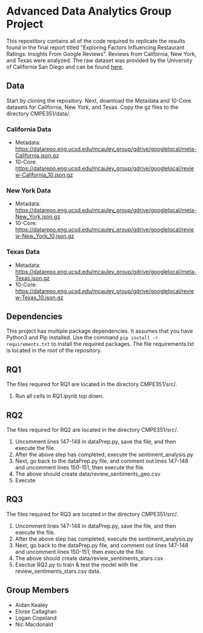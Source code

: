 # Advanced Data Analytics Group Project

This repostitory contains all of the code required to replicate the results found in the final report titled "Exploring Factors Influencing Restaurant Ratings: Insights From Google Reviews". Reviews from California, New York, and Texas were analyzed. The raw dataset was provided by the University of California San Diego and can be found [here](https://datarepo.eng.ucsd.edu/mcauley_group/gdrive/googlelocal).

## Data
Start by cloning the repository. Next, download the Metadata and 10-Core datasets for California, New York, and Texas. Copy the gz files to the directory CMPE351/data/.

### California Data
* Metadata: https://datarepo.eng.ucsd.edu/mcauley_group/gdrive/googlelocal/meta-California.json.gz
* 10-Core: https://datarepo.eng.ucsd.edu/mcauley_group/gdrive/googlelocal/review-California_10.json.gz

### New York Data
* Metadata: https://datarepo.eng.ucsd.edu/mcauley_group/gdrive/googlelocal/meta-New_York.json.gz
* 10-Core: https://datarepo.eng.ucsd.edu/mcauley_group/gdrive/googlelocal/review-New_York_10.json.gz

### Texas Data
* Metadata: https://datarepo.eng.ucsd.edu/mcauley_group/gdrive/googlelocal/meta-Texas.json.gz
* 10-Core: https://datarepo.eng.ucsd.edu/mcauley_group/gdrive/googlelocal/review-Texas_10.json.gz

## Dependencies
This project has multiple package dependencies. It assumes that you have Python3 and Pip installed. Use the command `pip install -r requirements.txt` to install the required packages. The file requirements.txt is located in the root of the repository.

## RQ1
The files required for RQ1 are located in the directory CMPE351/src/.

1. Run all cells in RQ1.ipynb top down.

## RQ2
The files required for RQ2 are located in the directory CMPE351/src/.

1. Uncomment lines 147-148 in dataPrep.py, save the file, and then execute the file.
2. After the above step has completed, execute the sentiment_analysis.py
3. Next, go back to the dataPrep.py file, and comment out lines 147-148 and uncomment lines 150-151, then execute the file.
4. The above should create data/review_sentiments_geo.csv
5. Execute 

## RQ3
The files required for RQ3 are located in the directory CMPE351/src/.

1. Uncomment lines 147-148 in dataPrep.py, save the file, and then execute the file.
2. After the above step has completed, execute the sentiment_analysis.py
3. Next, go back to the dataPrep.py file, and comment out lines 147-148 and uncomment lines 150-151, then execute the file.
4. The above should create data/review_sentiments_stars.csv
5. Exectue RQ2.py to train & test the model with the review_sentiments_stars.csv data.

## Group Members
* Aidan Kealey
* Eloise Callaghan
* Logan Copeland
* Nic Macdonald
